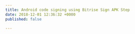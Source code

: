 ```yaml
---
title: Android code signing using Bitrise Sign APK Step
date: 2018-12-01 12:36:32 +0000
published: false

---
```


